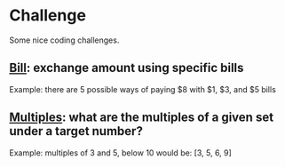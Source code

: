 # Challenge

Some nice coding challenges.

## [Bill](bill/): exchange amount using specific bills

Example: there are 5 possible ways of paying $8 with $1, $3, and $5 bills

## [Multiples](multiples/): what are the multiples of a given set under a target number?

Example: multiples of 3 and 5, below 10 would be: [3, 5, 6, 9]